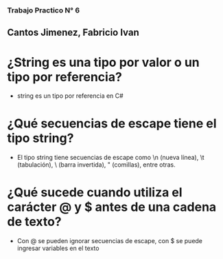### Trabajo Practico N° 6 

## Cantos Jimenez, Fabricio Ivan

# ¿String es una tipo por valor o un tipo por referencia?
- string es un tipo por referencia en C#
# ¿Qué secuencias de escape tiene el tipo string?
- El tipo string tiene secuencias de escape como \n (nueva línea), \t (tabulación), \\ (barra invertida), \" (comillas), entre otras.
# ¿Qué sucede cuando utiliza el carácter @ y $ antes de una cadena de texto?
- Con @ se pueden ignorar secuencias de escape, con $ se puede ingresar variables en el texto
